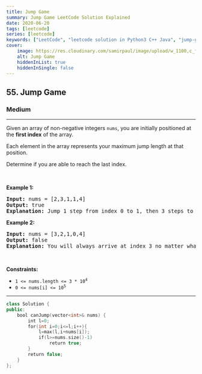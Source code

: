 ```yaml
---
title: Jump Game
summary: Jump Game LeetCode Solution Explained
date: 2020-06-20
tags: [leetcode]
series: [leetcode]
keywords: ["LeetCode", "leetcode solution in Python3 C++ Java", "jump-game LeetCode Solution Explained"]
cover:
    image: https://res.cloudinary.com/samirpaul/image/upload/w_1100,c_fit,co_rgb:FFFFFF,l_text:Arial_75_bold:Jump Game - Solution Explained/problem-solving.webp
    alt: Jump Game
    hiddenInList: true
    hiddenInSingle: false
---
```



<h2>55. Jump Game</h2><h3>Medium</h3><hr><div><p>Given an array of non-negative integers <code>nums</code>, you are initially positioned at the <strong>first index</strong> of the array.</p>

<p>Each element in the array represents your maximum jump length at that position.</p>

<p>Determine if you are able to reach the last index.</p>

<p>&nbsp;</p>
<p><strong>Example 1:</strong></p>

<pre><strong>Input:</strong> nums = [2,3,1,1,4]
<strong>Output:</strong> true
<strong>Explanation:</strong> Jump 1 step from index 0 to 1, then 3 steps to the last index.
</pre>

<p><strong>Example 2:</strong></p>

<pre><strong>Input:</strong> nums = [3,2,1,0,4]
<strong>Output:</strong> false
<strong>Explanation:</strong> You will always arrive at index 3 no matter what. Its maximum jump length is 0, which makes it impossible to reach the last index.
</pre>

<p>&nbsp;</p>
<p><strong>Constraints:</strong></p>

<ul>
	<li><code>1 &lt;= nums.length &lt;= 3 * 10<sup>4</sup></code></li>
	<li><code>0 &lt;= nums[i] &lt;= 10<sup>5</sup></code></li>
</ul>
</div>

---




```cpp
class Solution {
public:
    bool canJump(vector<int>& nums) {
        int l=0;
        for(int i=0;i<=l;i++){
            l=max(l,i+nums[i]);
            if(l>=nums.size()-1)
                return true;
        }
        return false;
    }
};

```
